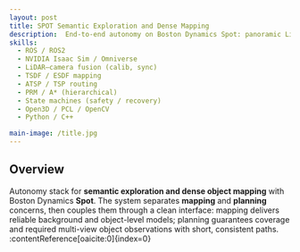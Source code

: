 ```yaml
---
layout: post
title: SPOT Semantic Exploration and Dense Mapping
description:  End-to-end autonomy on Boston Dynamics Spot: panoramic LiDAR–camera mapping, semantic-aware planning, and safe-aggressive exploration validated in simulation and on hardware.
skills: 
  - ROS / ROS2
  - NVIDIA Isaac Sim / Omniverse
  - LiDAR–camera fusion (calib, sync)
  - TSDF / ESDF mapping
  - ATSP / TSP routing
  - PRM / A* (hierarchical)
  - State machines (safety / recovery)
  - Open3D / PCL / OpenCV
  - Python / C++

main-image: /title.jpg
---
```


## Overview
Autonomy stack for **semantic exploration and dense object mapping** with Boston Dynamics **Spot**. The system separates **mapping** and **planning** concerns, then couples them through a clean interface: mapping delivers reliable background and object-level models; planning guarantees coverage and required multi-view object observations with short, consistent paths. :contentReference[oaicite:0]{index=0}


